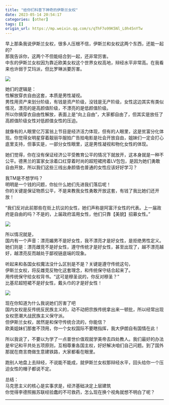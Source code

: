 ```yaml
---
title: "给你们科普下神奇的伊斯兰女权"
date: 2023-05-14 20:54:17
categories: [other]
tags: []
origin_url: https://mp.weixin.qq.com/s/qThF7o99K5Nl_L0h45nYTw
---
```

早上那条我说伊斯兰女权，很多人压根不信，伊斯兰和女权这两个东西，还能一起的?  
那我告诉你，这两个不但能结合到一起，还非常厉害。  
中东的伊斯兰女权因为靠近欧美女权这个世界女权高地，辩经水平非常高。在我看来也许弱于艾玛派，但比罗琳派要厉害。

![](https://note-2019-images.oss-cn-hangzhou.aliyuncs.com/8465950a.png)

  
她们的逻辑是：  
性解放穿衣自由这套，本质是男性凝视。  
男性用资产来划分阶级，有钱是资产阶级，没钱是无产阶级，女性这边其实有类似情况，漂亮的是高颜值阶级，不漂亮的是低颜值阶级。  
所以你搞穿衣自由性解放，表面上是“向上自由”，大家都自由了，但其实是放任了高颜值阶级女性对低颜值女性的压迫。  
  
就像有的人眼里亿万富翁上节目是经济活力体现，但有的人眼里，这是贫富分化体现。你觉得女明星穿着靓丽华服拍广告拍电影是社会开放自由，姐妹们一定会打心底里支持，但事实是，一部分女性眼里，这是男性凝视和物化女性的体现。  
  
她们觉得，你在没有保证经济公平受教育公平的情况下就放开，这本身就是一种不公平。德黑兰的富家女涂着口红穿着时尚的超短裙挎着LV包包，是因为她们勇敢自由开放，所以我们这些三线出身颜值也普通的女性应该好好学习？  
  
我TM是不想学吗？  
明明是一个钱的问题，你扯什么她们先进我们落后呢！  
你的关键是保证物质公平，不是来教我女性勇敢开放这套，有钱了我比她们还开放！  
  
“我们反对此前那些在街上抗议的女性，她们声称是阿富汗女性的代表。上一届政府是自由的吗？不是的，上届政府滥用女性，他们只靠【美貌】招募女性。”

![](https://note-2019-images.oss-cn-hangzhou.aliyuncs.com/930f8637.png)

  
所以情况就是，  
国内有一个声音：漂亮媚男不是好女性，我不漂亮才是好女性，是拒绝男性定义。  
她们则是：漂亮雌竞不是好女性，遵守传统才是好女性，甚至出现了，越不漂亮越好，越漂亮反而越处于鄙视链底端的现象。  
  
听起来和各国女权魔法没什么区别是不是？关键是遵守传统这句，  
伊斯兰女权，将反雌竞反物化这套理念，和传统保守结合起来了。  
用传统保守给女权背书。“这可是穆圣说的，你反对穆圣？”  
比基尼超短裙不是好女性，戴头巾的才是好女性！  

![](https://note-2019-images.oss-cn-hangzhou.aliyuncs.com/5b73ce0e.jpe)

现在你知道为什么我说她们厉害了吧  
国内女权是反传统反民族主义的，动不动把宗族传统拿出来一顿批，所以经常出现女权思潮大战民族主义保守派。  
但伊斯兰女权，居然是和保守传统合流的，你能信？  
欧美姐妹们那套不顶用，你一个女权国际不要瞎指挥，我大伊朗自有国情在此！  
  
所以我说了，不要以为学了一点普世价值观就学美帝去四处教人。我们最好的办法是牢记和平共处五项原则，互相尊重各国主权，好好解决咱们自己问题。到了国外那就在商言商做生意建铁路，大家都看在眼里。  
  
跑别人地盘上去辩经，不说能不能成，就伊斯兰女权那辩经水平，回头给你一个压迫女性的帽子都说不定。  
  
总结：  
马克思主义的核心是实事求是，经济基础决定上层建筑  
你觉得李德照搬苏联经验蠢的不可救药，怎么现在换个视角就想不明白了呢？

* * *
    